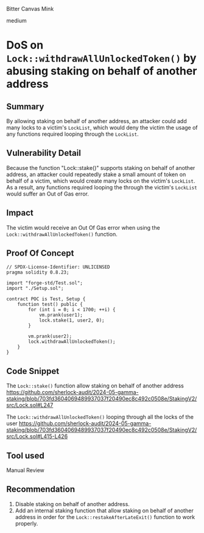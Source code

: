Bitter Canvas Mink

medium

# DoS on `Lock::withdrawAllUnlockedToken()` by abusing staking on behalf of another address

## Summary

By allowing staking on behalf of another address, an attacker could add many locks to a victim's `LockList`, which would deny the victim the usage of any functions required looping through the `LockList`.

## Vulnerability Detail

Because the function "Lock::stake()" supports staking on behalf of another address, an attacker could repeatedly stake a small amount of token on behalf of a victim, which would create many locks on the victim's `LockList`. As a result, any functions required looping the through the victim's `LockList` would suffer an Out of Gas error.

## Impact

The victim would receive an Out Of Gas error when using the `Lock::withdrawAllUnlockedToken()` function.

## Proof Of Concept

```solidity 
// SPDX-License-Identifier: UNLICENSED
pragma solidity 0.8.23;

import "forge-std/Test.sol";
import "./Setup.sol";

contract POC is Test, Setup {
    function test() public {
        for (int i = 0; i < 1700; ++i) {
            vm.prank(user1);
            lock.stake(1, user2, 0);
        }

        vm.prank(user2);
        lock.withdrawAllUnlockedToken();
    }
}

```

## Code Snippet
The `Lock::stake()` function allow staking on behalf of another address
https://github.com/sherlock-audit/2024-05-gamma-staking/blob/703fd3604069489937037f20490ec8c492c0508e/StakingV2/src/Lock.sol#L247

The `Lock::withdrawAllUnlockedToken()` looping through all the locks of the user
https://github.com/sherlock-audit/2024-05-gamma-staking/blob/703fd3604069489937037f20490ec8c492c0508e/StakingV2/src/Lock.sol#L415-L426

## Tool used

Manual Review

## Recommendation
1. Disable staking on behalf of another address.
2. Add an internal staking function that allow staking on behalf of another address in order for the `Lock::restakeAfterLateExit()` function to work properly.